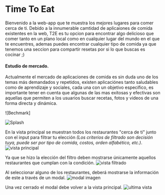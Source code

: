 #  Time To Eat

Bienvenido a la web-app que te muestra los mejores lugares para comer cerca de ti. Debido a la innumerable camtidad de aplicaiones de comida existentes en la web, T2E es tu opcion para encontrar algo delicioso que comer  tanto en un plano local como en cualquier lugar del mundo en el que te encuentres, ademas puedes encontrar cualquier tipo de comida ya que tenemos una seccion para compartir resetas por si lo que buscas es cocinar ;)

#### Estudio de mercado.

Actualmente el mercado de aplicaciones de comida es sin duda uno de los temas más demandados y repetidos, existen aplicaciónes tanto saludables como de aprendizaje y sociales, cada una con un objetivo específico, es importante tener en cuenta que algunas de las mas exitosas y efectivas son aquellas que permiten a los usuarios buscar recetas, fotos y videos de una forma directa y dinámica.

![Bechmark]

![Splash](https://github.com/AnaSalazar/curricula-js/blob/04-social-network/04-social-network/02-jquery/08-code-challenges/foodmap/splash.jpg?raw=true)

En la vista principal se muestran todos los restaurantes "cerca de ti" junto
con el input para filtrar tu elección *(Los criterios de filtrado son decisión
tuya, puede ser por tipo de comida, costos, orden alfabético, etc.)*.
![vista principal](https://github.com/AnaSalazar/curricula-js/blob/04-social-network/04-social-network/02-jquery/08-code-challenges/foodmap/2.jpg?raw=true)

Ya que se hizo la elección del filtro deben mostrarse únicamente aquellos
restaurantes que cumplan con la condición.
![vista filtrado](https://github.com/AnaSalazar/curricula-js/blob/04-social-network/04-social-network/02-jquery/08-code-challenges/foodmap/3.jpg?raw=true)

Al seleccionar alguno de los restaurantes, deberá mostrarse la información de
este a través de un modal.
![modal imagen](https://github.com/AnaSalazar/curricula-js/blob/04-social-network/04-social-network/02-jquery/08-code-challenges/foodmap/5.jpg?raw=true)

Una vez cerrado el modal debe volver a la vista principal.
![ultima vista](https://github.com/AnaSalazar/curricula-js/blob/04-social-network/04-social-network/02-jquery/08-code-challenges/foodmap/6.jpg?raw=true)
